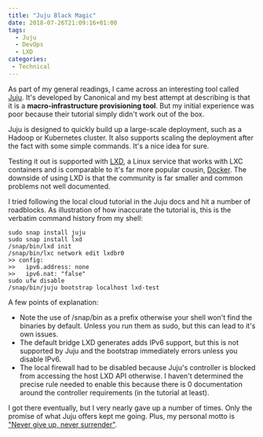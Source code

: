 ```yaml
---
title: "Juju Black Magic"
date: 2018-07-26T21:09:16+01:00
tags:
  - Juju
  - DevOps
  - LXD
categories:
 - Technical
---
```


As part of my general readings, I came across an interesting tool called [Juju](https://jujucharms.com). It's developed by Canonical and my best attempt at describing is that it is a **macro-infrastructure provisioning tool**. But my initial experience was poor because their tutorial simply didn't work out of the box.

<!--more-->

Juju is designed to quickly build up a large-scale deployment, such as a Hadoop or Kubernetes cluster. It also supports scaling the deployment after the fact with some simple commands. It's a nice idea for sure.

Testing it out is supported with [LXD](https://linuxcontainers.org/lxd/), a Linux service that works with LXC containers and is comparable to it's far more popular cousin, [Docker](https://www.docker.com). The downside of using LXD is that the community is far smaller and common problems not well documented.

I tried following the local cloud tutorial in the Juju docs and hit a number of roadblocks. As illustration of how inaccurate the tutorial is, this is the verbatim command history from my shell:

    sudo snap install juju
    sudo snap install lxd
    /snap/bin/lxd init
    /snap/bin/lxc network edit lxdbr0
    >> config:
    >>   ipv6.address: none
    >>   ipv6.nat: "false"
    sudo ufw disable
    /snap/bin/juju bootstrap localhost lxd-test

A few points of explanation:

* Note the use of /snap/bin as a prefix otherwise your shell won't find the binaries by default. Unless you run them as sudo, but this can lead to it's own issues.
* The default bridge LXD generates adds IPv6 support, but this is not supported by Juju and the bootstrap immediately errors unless you disable IPv6.
* The local firewall had to be disabled because Juju's controller is blocked from accessing the host LXD API otherwise. I haven't determined the precise rule needed to enable this because there is 0 documentation around the controller requirements (in the tutorial at least).

I got there eventually, but I very nearly gave up a number of times. Only the promise of what Juju offers kept me going. Plus, my personal motto is ["Never give up, never surrender"](https://www.youtube.com/watch?v=SJ2hJezvd2I).
